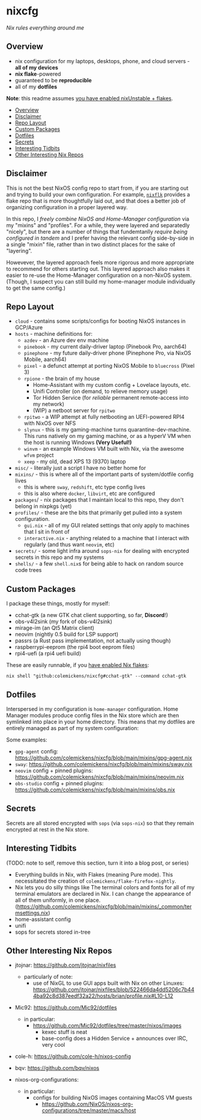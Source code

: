 # nixcfg
*Nix rules everything around me*

<!--[![builds.sr.ht status](https://builds.sr.ht/~colemickens/nixcfg.svg)](https://builds.sr.ht/~colemickens/nixcfg?)-->

## Overview

* nix configuration for my laptops, desktops, phone, and cloud servers - **all of my devices**
* **nix flake**-powered
* guaranteed to be **reproducible**
* all of my **dotfiles**

**Note**: this readme assumes [you have enabled nixUnstable + flakes](https://www.tweag.io/blog/2020-07-31-nixos-flakes/).

- [Overview](#overview)
- [Disclaimer](#disclaimer)
- [Repo Layout](#repo-layout)
- [Custom Packages](#custom-packages)
- [Dotfiles](#dotfiles)
- [Secrets](#secrets)
- [Interesting Tidbits](#interesting-tidbits)
- [Other Interesting Nix Repos](#other-interesting-nix-repos)

## Disclaimer

This is not the best NixOS config repo to start from, if you are starting out and trying to build your own configuration.
For example, [`nixflk`](https://github.com/nrdxp/nixflk) provides a flake repo that is more thoughtfully laid out, and that does a better job of
organizing configuration in a proper layered way.

In this repo, I *freely combine NixOS and Home-Manager configuration* via my "mixins" and "profiles". For a while, they
were layered and separatedly "nicely", but there are a number of things that fundemtanlly *require being configured in tandem*
and I prefer having the relevant config side-by-side in a single "mixin" file, rather than in two distinct places for the sake
of "layering".

Howevever, the layered approach feels more rigorous and more appropriate to recommend for others starting out.
This layered approach also makes it easier to re-use the Home-Manager configuration on a non-NixOS system. (Though,
I suspect you can still build my home-manager module individually to get the same config.)

## Repo Layout
* `cloud` - contains some scripts/configs for booting NixOS instances in GCP/Azure
* `hosts` - machine definitions for:
  * `azdev` - an Azure dev env machine
  * `pinebook` - my current daily-driver laptop (Pinebook Pro, aarch64)
  * `pinephone` - my future daily-driver phone (Pinephone Pro, via NixOS Mobile, aarch64)
  * `pixel` - a defunct attempt at porting NixOS Mobile to `bluecross` (Pixel 3)
  * `rpione` - the brain of my house
    * Home-Assistant with my custom config + Lovelace layouts, etc.
    * Unifi Controller (on demand, to relieve memory usage)
    * Tor Hidden Service (for _reliable_ permanent remote-access into my network)
    * (WIP) a netboot server for `rpitwo`
  * `rpitwo` - a WIP attempt at fully netbooting an UEFI-powered RPI4 with NixOS over NFS
  * `slynux` - this is my gaming-machine turns quarantine-dev-machine. This runs natively on my gaming machine, or as a hyperV VM when the host is running Windows **(Very Useful!)**
  * `winvm` - an example Windows VM built with Nix, via the awesome `wfvm` project
  * `xeep` - my old, dead XPS 13 (9370) laptop
* `misc/` - literally just a script I have no better home for
* `mixins/` - this is where all of the important parts of system/dotfile config lives
  * this is where `sway`, `redshift`, etc type config lives
  * this is also where `docker`, `libvirt`, etc are configured
* `packages`/ - nix packages that I maintain local to this repo, they don't belong in nixpkgs (yet)
* `profiles/` - these are the bits that primarily get pulled into a system configuration.
  * `gui.nix` - all of my GUI related settings that only apply to machines that I sit in front of
  * `interactive.nix` - anything related to a machine that I interact with regularly (and thus want `neovim`, etc)
* `secrets/` - some light infra around `sops-nix` for dealing with encrypted secrets in this repo and my systems
* `shells/` - a few `shell.nix`s for being able to hack on random source code trees


## Custom Packages

I package these things, mostly for myself:

- cchat-gtk (a new GTK chat client supporting, so far, **Discord**!)
- obs-v4l2sink (my fork of obs-v4l2sink)
- mirage-im (an Qt5 Matrix client)
- neovim (nightly 0.5 build for LSP support)
- passrs (a Rust pass implementation, not actually using though)
- raspberrypi-eeprom (the rpi4 boot eeprom files)
- rpi4-uefi (a rpi4 uefi build)

These are easily runnable, if you [have enabled Nix flakes](https://discourse.nixos.org/t/using-experimental-nix-features-in-nixos-and-when-they-will-land-in-stable/7401/4):

```shell
nix shell "github:colemickens/nixcfg#cchat-gtk" --command cchat-gtk
```


## Dotfiles

Interspersed in my configuration is `home-manager` configuration. Home Manager modules
produce config files in the Nix store which are then symlinked into place in your home directory.
This means that my dotfiles are entirely managed as part of my system configuration:

Some examples:

- `gpg-agent` config: https://github.com/colemickens/nixcfg/blob/main/mixins/gpg-agent.nix
- `sway`: https://github.com/colemickens/nixcfg/blob/main/mixins/sway.nix
- `neovim` config + pinned plugins: https://github.com/colemickens/nixcfg/blob/main/mixins/neovim.nix
- `obs-studio` config + pinned plugins: https://github.com/colemickens/nixcfg/blob/main/mixins/obs.nix

## Secrets

Secrets are all stored encrypted with `sops` (via `sops-nix`) so that they remain encrypted at rest in the Nix store.

## Interesting Tidbits

(TODO: note to self, remove this section, turn it into a blog post, or series)

* Everything builds in Nix, with Flakes (meaning Pure mode). This necessitated the  creation of `colemickens/flake-firefox-nightly`.
* Nix lets you do silly things like The terminal colors and fonts for all of my terminal emulators are declared in Nix. I can change the appearance of all of them uniformly, in one place. (https://github.com/colemickens/nixcfg/blob/main/mixins/_common/termsettings.nix)
* home-assistant config
* unifi
* sops for secrets stored in-tree

## Other Interesting Nix Repos

- jtojnar: https://github.com/jtojnar/nixfiles
  - particularly of note:
    - use of NixGL to use GUI apps built with Nix on other Linuxes:
      https://github.com/jtojnar/nixfiles/blob/522466da4dd5206c7b444ba92c8d387eedf32a22/hosts/brian/profile.nix#L10-L12

- Mic92: https://github.com/Mic92/dotfiles
  - in particular:
    - https://github.com/Mic92/dotfiles/tree/master/nixos/images
      - kexec stuff is neat
      - base-config does a Hidden Service + announces over IRC, very cool

- cole-h: https://github.com/cole-h/nixos-config

- bqv: https://github.com/bqv/nixos

- nixos-org-configurations:
  - in particular:
    - configs for building NixOS images containing MacOS VM guests
      - https://github.com/NixOS/nixos-org-configurations/tree/master/macs/host
